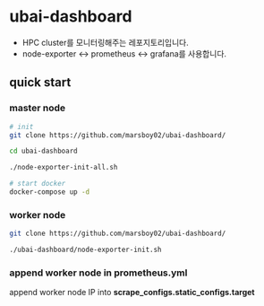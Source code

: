 # ubai-dashboard

- HPC cluster를 모니터링해주는 레포지토리입니다.
- node-exporter <-> prometheus <-> grafana를 사용합니다.

## quick start

### master node

```bash
# init
git clone https://github.com/marsboy02/ubai-dashboard/

cd ubai-dashboard

./node-exporter-init-all.sh
```

```bash
# start docker
docker-compose up -d
```

### worker node

```bash
git clone https://github.com/marsboy02/ubai-dashboard/

./ubai-dashboard/node-exporter-init.sh
```

### append worker node in prometheus.yml

append worker node IP into **scrape_configs.static_configs.target**
